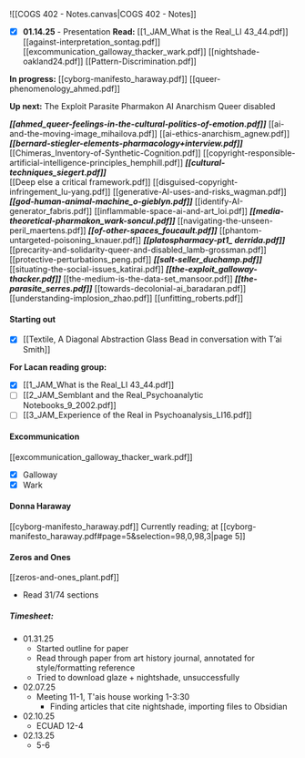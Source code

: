 ![[COGS 402 - Notes.canvas|COGS 402 - Notes]]
- [x] **01.14.25** - Presentation 
**Read:**
[[1_JAM_What is the Real_LI 43_44.pdf]]
[[against-interpretation_sontag.pdf]]
[[excommunication_galloway_thacker_wark.pdf]]
[[nightshade-oakland24.pdf]]
[[Pattern-Discrimination.pdf]]

**In progress:**
[[cyborg-manifesto_haraway.pdf]]
[[queer-phenomenology_ahmed.pdf]]

**Up next:** 
The Exploit
Parasite
Pharmakon 
AI Anarchism
Queer disabled

***[[ahmed_queer-feelings-in-the-cultural-politics-of-emotion.pdf]]*** 
[[ai-and-the-moving-image_mihailova.pdf]]
[[ai-ethics-anarchism_agnew.pdf]]
***[[bernard-stiegler-elements-pharmacology+interview.pdf]]*** 
[[Chimeras_Inventory-of-Synthetic-Cognition.pdf]]
[[copyright-responsible-artificial-intelligence-principles_hemphill.pdf]]
***[[cultural-techniques_siegert.pdf]]***  
[[Deep else a critical framework.pdf]]
[[disguised-copyright-infringement_lu-yang.pdf]]
[[generative-AI-uses-and-risks_wagman.pdf]]
***[[god-human-animal-machine_o-gieblyn.pdf]]*** 
[[identify-AI-generator_fabris.pdf]]
[[inflammable-space-ai-and-art_loi.pdf]]
***[[media-theoretical-pharmakon_wark-soncul.pdf]]***
[[navigating-the-unseen-peril_maertens.pdf]]
***[[of-other-spaces_foucault.pdf]]***
[[phantom-untargeted-poisoning_knauer.pdf]]
***[[platospharmacy-pt1_ derrida.pdf]]***
[[precarity-and-solidarity-queer-and-disabled_lamb-grossman.pdf]]
[[protective-perturbations_peng.pdf]]
***[[salt-seller_duchamp.pdf]]***
[[situating-the-social-issues_katirai.pdf]]
***[[the-exploit_galloway-thacker.pdf]]***
[[the-medium-is-the-data-set_mansoor.pdf]]
***[[the-parasite_serres.pdf]]***
[[towards-decolonial-ai_baradaran.pdf]]
[[understanding-implosion_zhao.pdf]]
[[unfitting_roberts.pdf]]





#### Starting out
- [x] [[Textile, A Diagonal Abstraction Glass Bead in conversation with T’ai Smith]]

**For Lacan reading group:**
- [x] [[1_JAM_What is the Real_LI 43_44.pdf]]
- [ ] [[2_JAM_Semblant and the Real_Psychoanalytic Notebooks_9_2002.pdf]]
- [ ] [[3_JAM_Experience of the Real in Psychoanalysis_LI16.pdf]]

#### Excommunication
[[excommunication_galloway_thacker_wark.pdf]] 
- [x] Galloway 
- [x] Wark
#### Donna Haraway
[[cyborg-manifesto_haraway.pdf]]
	Currently reading; at [[cyborg-manifesto_haraway.pdf#page=5&selection=98,0,98,3|page 5]]

#### Zeros and Ones
[[zeros-and-ones_plant.pdf]]
- Read 31/74 sections 


##### Timesheet:
- 01.31.25
	- Started outline for paper 
	- Read through paper from art history journal, annotated for style/formatting reference
	- Tried to download glaze + nightshade, unsuccessfully 
- 02.07.25
	- Meeting 11-1, T'ais house working 1-3:30
		- Finding articles that cite nightshade, importing files to Obsidian
- 02.10.25
	- ECUAD 12-4
- 02.13.25
	- 5-6
